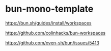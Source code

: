 # bun-mono-template

https://bun.sh/guides/install/workspaces

https://github.com/colinhacks/bun-workspaces

https://github.com/oven-sh/bun/issues/5413
